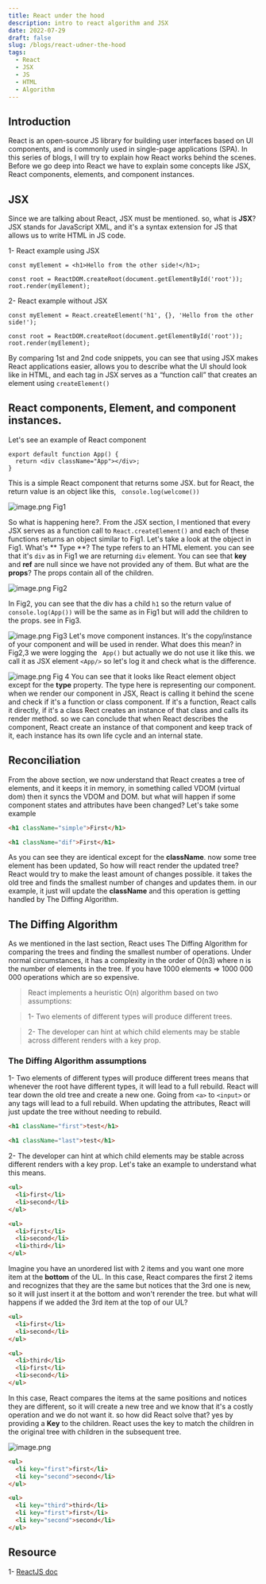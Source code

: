 ```yaml
---
title: React under the hood
description: intro to react algorithm and JSX
date: 2022-07-29
draft: false
slug: /blogs/react-udner-the-hood
tags:
  - React
  - JSX
  - JS
  - HTML
  - Algorithm
---
```


## Introduction

React is an open-source JS library for building user interfaces based on UI components, and is commonly used in single-page applications (SPA). In this series of blogs, I will try to explain how React works behind the scenes. Before we go deep into React we have to explain some concepts like JSX, React components, elements, and component instances.

## JSX

Since we are talking about React, JSX must be mentioned. so, what is **JSX**?
JSX stands for JavaScript XML, and it's a syntax extension for JS that allows us to write HTML in JS code.

1- React example using JSX

```JS
const myElement = <h1>Hello from the other side!</h1>;

const root = ReactDOM.createRoot(document.getElementById('root'));
root.render(myElement);
```

2- React example without JSX

```JS
const myElement = React.createElement('h1', {}, 'Hello from the other side!');

const root = ReactDOM.createRoot(document.getElementById('root'));
root.render(myElement);
```

By comparing 1st and 2nd code snippets, you can see that using JSX makes React applications easier, allows you to describe what the UI should look like in HTML, and each tag in JSX serves as a “function call” that creates an element using `createElement()`

## React components, Element, and component instances.

Let's see an example of React component

```JS
export default function App() {
  return <div className="App"></div>;
}
```

This is a simple React component that returns some JSX. but for React, the return value is an object like this, ` console.log(welcome())`

![image.png](https://cdn.hashnode.com/res/hashnode/image/upload/v1658931699332/_TBDotOGd.png)
Fig1

So what is happening here?. From the JSX section, I mentioned that every JSX serves as a function call to `React.createElement()` and each of these functions returns an object similar to Fig1.
Let's take a look at the object in Fig1. What's ** Type **? The type refers to an HTML element. you can see that it's `div` as in Fig1 we are returning `div` element.
You can see that **key** and **ref** are null since we have not provided any of them. But what are the **props**? The props contain all of the children.

![image.png](https://cdn.hashnode.com/res/hashnode/image/upload/v1658932039408/eKZQMt6rW.png)
Fig2

In Fig2, you can see that the div has a child `h1` so the return value of `console.log(App())` will be the same as in Fig1 but will add the children to the props. see in Fig3.

![image.png](https://cdn.hashnode.com/res/hashnode/image/upload/v1658932182747/3BQJP5Kgj.png)
Fig3
Let's move component instances. It's the copy/instance of your component and will be used in render.
What does this mean?
in Fig2,3 we were logging the ` App()` but actually we do not use it like this. we call it as JSX element `<App/>` so let's log it and check what is the difference.

![image.png](https://cdn.hashnode.com/res/hashnode/image/upload/v1658936071400/YRy8GVwqo.png)
Fig 4
You can see that it looks like React element object except for the **type** property. The type here is representing our component. when we render our component in JSX, React is calling it behind the scene and check if it's a function or class component.
If it's a function, React calls it directly, if it's a class Rect creates an instance of that class and calls its render method. so we can conclude that when React describes the component, React create an instance of that component and keep track of it, each instance has its own life cycle and an internal state.

## Reconciliation

From the above section, we now understand that React creates a tree of elements, and it keeps it in memory, in something called VDOM (virtual dom) then it syncs the VDOM and DOM. but what will happen if some component states and attributes have been changed?
Let's take some example

```html
<h1 className="simple">First</h1>
```

```html
<h1 className="dif">First</h1>
```

As you can see they are identical except for the **className**. now some tree element has been updated, So how will react render the updated tree? React would try to make the least amount of changes possible. it takes the old tree and finds the smallest number of changes and updates them. in our example, it just will update the **className**
and this operation is getting handled by The Diffing Algorithm.

## The Diffing Algorithm

As we mentioned in the last section, React uses The Diffing Algorithm for comparing the trees and finding the smallest number of operations.
Under normal circumstances, it has a complexity in the order of O(n3) where n is the number of elements in the tree. If you have 1000 elements => 1000 000 000 operations which are so expensive.

> React implements a heuristic O(n) algorithm based on two assumptions:

> 1- Two elements of different types will produce different trees.

> 2- The developer can hint at which child elements may be stable across different renders with a key prop.

### The Diffing Algorithm assumptions

1- Two elements of different types will produce different trees means that whenever the root have different types, it will lead to a full rebuild. React will tear down the old tree and create a new one. Going from `<a>` to `<input>` or any tags will lead to a full rebuild.
When updating the attributes, React will just update the tree without needing to rebuild.

```html
<h1 className="first">test</h1>

<h1 className="last">test</h1>
```

2- The developer can hint at which child elements may be stable across different renders with a key prop. Let's take an example to understand what this means.

```html
<ul>
  <li>first</li>
  <li>second</li>
</ul>

<ul>
  <li>first</li>
  <li>second</li>
  <li>third</li>
</ul>
```

Imagine you have an unordered list with 2 items and you want one more item at the **bottom** of the UL. In this case, React compares the first 2 items and recognizes that they are the same but notices that the 3rd one is new, so it will just insert it at the bottom and won't rerender the tree. but what will happens if we added the 3rd item at the top of our UL?

```html
<ul>
  <li>first</li>
  <li>second</li>
</ul>

<ul>
  <li>third</li>
  <li>first</li>
  <li>second</li>
</ul>
```

In this case, React compares the items at the same positions and notices they are different, so it will create a new tree and we know that it's a costly operation and we do not want it. so how did React solve that? yes by providing a **Key** to the children. React uses the key to match the children in the original tree with children in the subsequent tree.

![image.png](https://cdn.hashnode.com/res/hashnode/image/upload/v1658943028858/bQ6Rcgrwz.png)

```html
<ul>
  <li key="first">first</li>
  <li key="second">second</li>
</ul>

<ul>
  <li key="third">third</li>
  <li key="first">first</li>
  <li key="second">second</li>
</ul>
```

## Resource

1- [ReactJS doc](https://reactjs.org/docs/getting-started.html)
